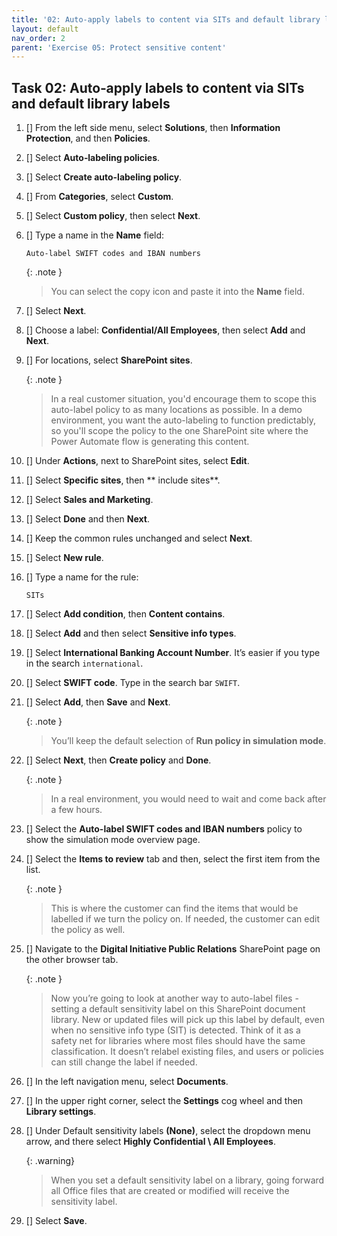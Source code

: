 ```yaml
---
title: '02: Auto‑apply labels to content via SITs and default library labels'
layout: default
nav_order: 2
parent: 'Exercise 05: Protect sensitive content'
---
```


## Task 02: Auto‑apply labels to content via SITs and default library labels

1. [] From the left side menu, select **Solutions**, then **Information Protection**, and then **Policies**.

1. [] Select **Auto‑labeling policies**.

1. [] Select **Create auto-labeling policy**.

1. [] From **Categories**, select **Custom**.

1. [] Select **Custom policy**, then select **Next**.

1. [] Type a name in the **Name** field: 

    ```
    Auto‑label SWIFT codes and IBAN numbers
    ```
   
    {: .note }
    > You can select the copy icon and paste it into the **Name** field.

1. [] Select **Next**.


1. [] Choose a label: **Confidential/All Employees**, then select **Add** and **Next**.

1. [] For locations, select **SharePoint sites**.

    {: .note }
    > In a real customer situation, you'd encourage them to scope this auto-label policy to as many locations as possible. In a demo environment, you want the auto-labeling to function predictably, so you'll scope the policy to the one SharePoint site where the Power Automate flow is generating this content.

1. [] Under **Actions**, next to SharePoint sites, select **Edit**.

1. [] Select **Specific sites**, then ** include sites**.

1. [] Select **Sales and Marketing**.

1. [] Select **Done** and then **Next**.

1. [] Keep the common rules unchanged and select **Next**.

1. [] Select **New rule**.

1. [] Type a name for the rule:

    ```
    SITs
    ```

1. [] Select **Add condition**, then **Content contains**.

1. [] Select **Add** and then select **Sensitive info types**.

1. [] Select **International Banking Account Number**. It’s easier if you type in the search `international`.

1. [] Select **SWIFT code**. Type in the search bar `SWIFT`.

1. [] Select **Add**, then **Save** and **Next**.

    {: .note }
    > You’ll keep the default selection of **Run policy in simulation mode**.

1. [] Select **Next**, then **Create policy** and **Done**.

    {: .note }
    > In a real environment, you would need to wait and come back after a few hours.

1. [] Select the **Auto-label SWIFT codes and IBAN numbers** policy to show the simulation mode overview page.

1. [] Select the **Items to review** tab and then, select the first item from the list.

    {: .note }
    > This is where the customer can find the items that would be labelled if we turn the policy on.
    > If needed, the customer can edit the policy as well.

1. [] Navigate to the **Digital Initiative Public Relations** SharePoint page on the other browser tab.

    {: .note }
    > Now you’re going to look at another way to auto-label files - setting a default sensitivity label on this SharePoint document library. New or updated files will pick up this label by default, even when no sensitive info type (SIT) is detected. Think of it as a safety net for libraries where most files should have the same classification. It doesn’t relabel existing files, and users or policies can still change the label if needed.

1. [] In the left navigation menu, select **Documents**.

1. [] In the upper right corner, select the **Settings** cog wheel and then **Library settings**.

1. [] Under Default sensitivity labels **(None)**, select the dropdown menu arrow, and there select **Highly Confidential \ All Employees**.

    {: .warning}
    > When you set a default sensitivity label on a library, going forward all Office files that are created or modified will receive the sensitivity label.

1. [] Select **Save**.
